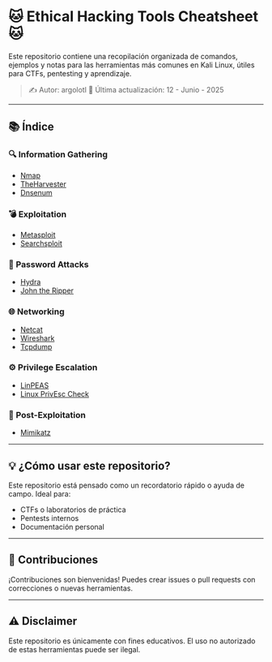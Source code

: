 # 🐱 Ethical Hacking Tools Cheatsheet 🐱

Este repositorio contiene una recopilación organizada de comandos, ejemplos y notas para las herramientas más comunes en Kali Linux, útiles para CTFs, pentesting y aprendizaje.

> ✍️ Autor: argolotl
> 📅 Última actualización: 12 - Junio - 2025
---

## 📚 Índice

### 🔍 Information Gathering
- [Nmap](information-gathering/nmap.md)
- [TheHarvester](information-gathering/theharvester.md)
- [Dnsenum](information-gathering/dnsenum.md)

### 💣 Exploitation
- [Metasploit](exploitation/metasploit.md)
- [Searchsploit](exploitation/searchsploit.md)

### 🔐 Password Attacks
- [Hydra](password-attacks/hydra.md)
- [John the Ripper](password-attacks/john.md)

### 🌐 Networking
- [Netcat](networking/netcat.md)
- [Wireshark](networking/wireshark.md)
- [Tcpdump](networking/tcpdump.md)

### ⚙️ Privilege Escalation
- [LinPEAS](privilege-escalation/linpeas.md)
- [Linux PrivEsc Check](privilege-escalation/linux-privesc-check.md)

### 🧠 Post-Exploitation
- [Mimikatz](post-exploitation/mimikatz.md)

---

## 💡 ¿Cómo usar este repositorio?

Este repositorio está pensado como un recordatorio rápido o ayuda de campo. Ideal para:
- CTFs o laboratorios de práctica
- Pentests internos
- Documentación personal

---

## 🧩 Contribuciones

¡Contribuciones son bienvenidas! Puedes crear issues o pull requests con correcciones o nuevas herramientas.

---

## ⚠️ Disclaimer

Este repositorio es únicamente con fines educativos. El uso no autorizado de estas herramientas puede ser ilegal.
